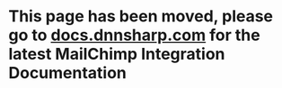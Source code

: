 # This page has been moved, please go to [docs.dnnsharp.com](https://docs.dnnsharp.com/integrations/mailchimp/index.html) for the latest MailChimp Integration Documentation



